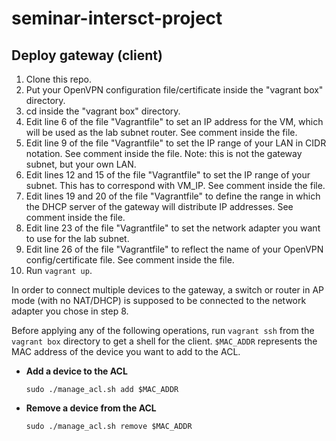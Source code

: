 # seminar-intersct-project

## Deploy gateway (client)
1. Clone this repo.
2. Put your OpenVPN configuration file/certificate inside the "vagrant box" directory.
3. cd inside the "vagrant box" directory.
4. Edit line 6 of the file "Vagrantfile" to set an IP address for the VM, which will be used as the lab subnet router. See comment inside the file.
5. Edit line 9 of the file "Vagrantfile" to set the IP range of your LAN in CIDR notation. See comment inside the file. Note: this is not the gateway subnet, but your own LAN.
6. Edit lines 12 and 15 of the file "Vagrantfile" to set the IP range of your subnet. This has to correspond with VM_IP. See comment inside the file.
7. Edit lines 19 and 20 of the file "Vagrantfile" to define the range in which the DHCP server of the gateway will distribute IP addresses. See comment inside the file.
8. Edit line 23 of the file "Vagrantfile" to set the network adapter you want to use for the lab subnet.
9. Edit line 26 of the file "Vagrantfile" to reflect the name of your OpenVPN config/certificate file. See comment inside the file.
10. Run `vagrant up`.

In order to connect multiple devices to the gateway, a switch or router in AP mode (with no NAT/DHCP) is supposed to be connected to the network adapter you chose in step 8.

Before applying any of the following operations, run `vagrant ssh` from the `vagrant box` directory to get a shell for the client. `$MAC_ADDR` represents the MAC address of the device you want to add to the ACL.

- **Add a device to the ACL**

    `sudo ./manage_acl.sh add $MAC_ADDR`

- **Remove a device from the ACL**

    `sudo ./manage_acl.sh remove $MAC_ADDR`
